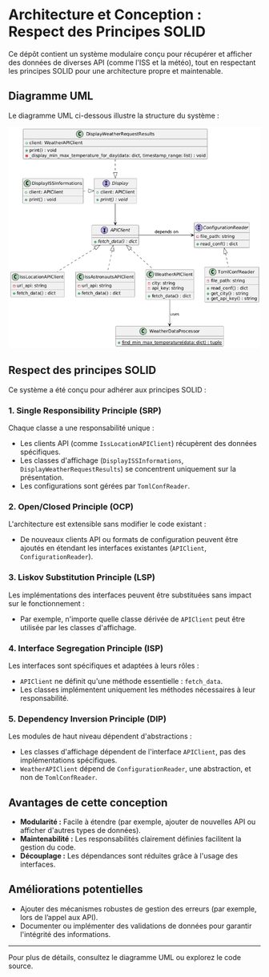# **Architecture et Conception : Respect des Principes SOLID**

Ce dépôt contient un système modulaire conçu pour récupérer et afficher des données de diverses API (comme l'ISS et la météo), tout en respectant les principes SOLID pour une architecture propre et maintenable.

## **Diagramme UML**

Le diagramme UML ci-dessous illustre la structure du système :

![class](https://raw.githubusercontent.com/JneiraS/API_Exercices/refs/heads/exercice_two/docs/ClassUML.png)

## **Respect des principes SOLID**

Ce système a été conçu pour adhérer aux principes SOLID :

### 1. **Single Responsibility Principle (SRP)**
Chaque classe a une responsabilité unique :
- Les clients API (comme `IssLocationAPIClient`) récupèrent des données spécifiques.
- Les classes d'affichage (`DisplayISSInformations`, `DisplayWeatherRequestResults`) se concentrent uniquement sur la présentation.
- Les configurations sont gérées par `TomlConfReader`.

### 2. **Open/Closed Principle (OCP)**
L'architecture est extensible sans modifier le code existant :
- De nouveaux clients API ou formats de configuration peuvent être ajoutés en étendant les interfaces existantes (`APIClient`, `ConfigurationReader`).

### 3. **Liskov Substitution Principle (LSP)**
Les implémentations des interfaces peuvent être substituées sans impact sur le fonctionnement :
- Par exemple, n'importe quelle classe dérivée de `APIClient` peut être utilisée par les classes d'affichage.

### 4. **Interface Segregation Principle (ISP)**
Les interfaces sont spécifiques et adaptées à leurs rôles :
- `APIClient` ne définit qu'une méthode essentielle : `fetch_data`.
- Les classes implémentent uniquement les méthodes nécessaires à leur responsabilité.

### 5. **Dependency Inversion Principle (DIP)**
Les modules de haut niveau dépendent d'abstractions :
- Les classes d'affichage dépendent de l'interface `APIClient`, pas des implémentations spécifiques.
- `WeatherAPIClient` dépend de `ConfigurationReader`, une abstraction, et non de `TomlConfReader`.

## **Avantages de cette conception**
- **Modularité :** Facile à étendre (par exemple, ajouter de nouvelles API ou afficher d'autres types de données).
- **Maintenabilité :** Les responsabilités clairement définies facilitent la gestion du code.
- **Découplage :** Les dépendances sont réduites grâce à l'usage des interfaces.

## **Améliorations potentielles**
- Ajouter des mécanismes robustes de gestion des erreurs (par exemple, lors de l’appel aux API).
- Documenter ou implémenter des validations de données pour garantir l'intégrité des informations.

---

Pour plus de détails, consultez le diagramme UML ou explorez le code source.

